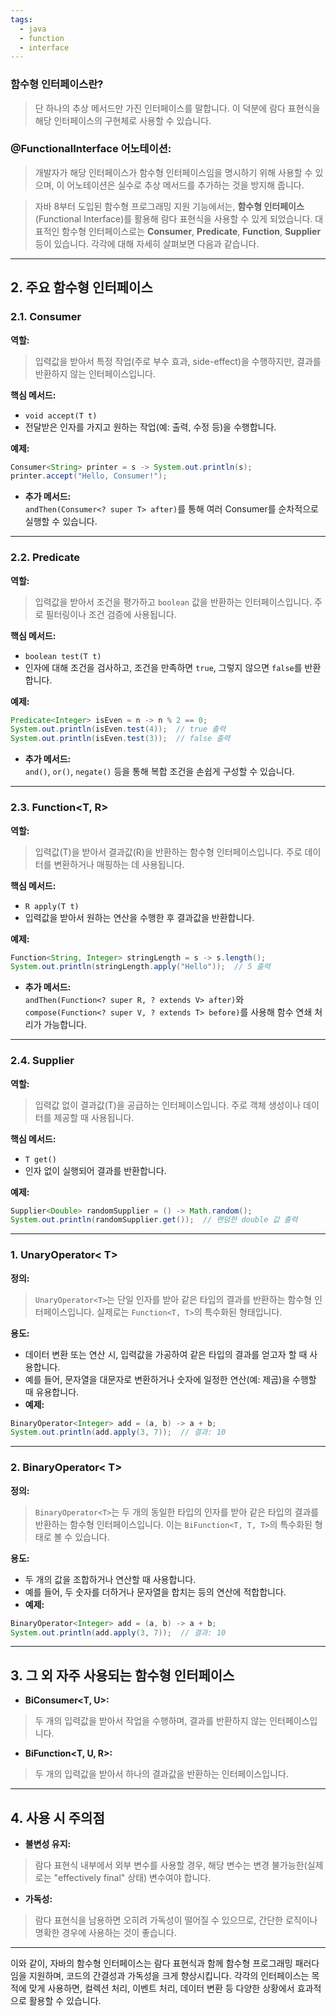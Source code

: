 ```yaml
---
tags:
  - java
  - function
  - interface
---
```

### 함수형 인터페이스란?
>단 하나의 추상 메서드만 가진 인터페이스를 말합니다. 이 덕분에 람다 표현식을 해당 인터페이스의 구현체로 사용할 수 있습니다. 
### **@FunctionalInterface 어노테이션:**  
>개발자가 해당 인터페이스가 함수형 인터페이스임을 명시하기 위해 사용할 수 있으며, 이 어노테이션은 실수로 추상 메서드를 추가하는 것을 방지해 줍니다.

>자바 8부터 도입된 함수형 프로그래밍 지원 기능에서는, **함수형 인터페이스**(Functional Interface)를 활용해 람다 표현식을 사용할 수 있게 되었습니다. 대표적인 함수형 인터페이스로는 **Consumer**, **Predicate**, **Function**, **Supplier** 등이 있습니다. 각각에 대해 자세히 살펴보면 다음과 같습니다.

---

## 2. 주요 함수형 인터페이스

### 2.1. Consumer
**역할:**  
>입력값을 받아서 특정 작업(주로 부수 효과, side-effect)을 수행하지만, 결과를 반환하지 않는 인터페이스입니다.

**핵심 메서드:**  
- `void accept(T t)`
- 전달받은 인자를 가지고 원하는 작업(예: 출력, 수정 등)을 수행합니다.

**예제:**
```java
Consumer<String> printer = s -> System.out.println(s);
printer.accept("Hello, Consumer!");
```

- **추가 메서드:**  
`andThen(Consumer<? super T> after)`를 통해 여러 Consumer를 순차적으로 실행할 수 있습니다.

---

### 2.2. Predicate
**역할:**  
>입력값을 받아서 조건을 평가하고 `boolean` 값을 반환하는 인터페이스입니다. 주로 필터링이나 조건 검증에 사용됩니다.

**핵심 메서드:**  
- `boolean test(T t)`
- 인자에 대해 조건을 검사하고, 조건을 만족하면 `true`, 그렇지 않으면 `false`를 반환합니다.

**예제:**
```java
Predicate<Integer> isEven = n -> n % 2 == 0;
System.out.println(isEven.test(4));  // true 출력
System.out.println(isEven.test(3));  // false 출력
```
- **추가 메서드:**  
`and()`, `or()`, `negate()` 등을 통해 복합 조건을 손쉽게 구성할 수 있습니다.


---

### 2.3. Function<T, R>
**역할:**  
>입력값(T)을 받아서 결과값(R)을 반환하는 함수형 인터페이스입니다. 주로 데이터를 변환하거나 매핑하는 데 사용됩니다.

**핵심 메서드:**  
- `R apply(T t)`
- 입력값을 받아서 원하는 연산을 수행한 후 결과값을 반환합니다.

**예제:**
```java
Function<String, Integer> stringLength = s -> s.length();
System.out.println(stringLength.apply("Hello"));  // 5 출력
```

- **추가 메서드:**  
`andThen(Function<? super R, ? extends V> after)`와 `compose(Function<? super V, ? extends T> before)`를 사용해 함수 연쇄 처리가 가능합니다.


---

### 2.4. Supplier
**역할:**  
>입력값 없이 결과값(T)을 공급하는 인터페이스입니다. 주로 객체 생성이나 데이터를 제공할 때 사용됩니다.

**핵심 메서드:**  
- `T get()`
- 인자 없이 실행되어 결과를 반환합니다.

**예제:**
```java
Supplier<Double> randomSupplier = () -> Math.random();
System.out.println(randomSupplier.get());  // 랜덤한 double 값 출력
```
---
### 1. UnaryOperator< T>

**정의:**  
>`UnaryOperator<T>`는 단일 인자를 받아 같은 타입의 결과를 반환하는 함수형 인터페이스입니다.  실제로는 `Function<T, T>`의 특수화된 형태입니다.

**용도:**
- 데이터 변환 또는 연산 시, 입력값을 가공하여 같은 타입의 결과를 얻고자 할 때 사용합니다.
- 예를 들어, 문자열을 대문자로 변환하거나 숫자에 일정한 연산(예: 제곱)을 수행할 때 유용합니다.
- **예제:**
```java
BinaryOperator<Integer> add = (a, b) -> a + b;
System.out.println(add.apply(3, 7));  // 결과: 10
```

---

### 2. BinaryOperator< T>

**정의:**  
>`BinaryOperator<T>`는 두 개의 동일한 타입의 인자를 받아 같은 타입의 결과를 반환하는 함수형 인터페이스입니다.  이는 `BiFunction<T, T, T>`의 특수화된 형태로 볼 수 있습니다.

**용도:**
- 두 개의 값을 조합하거나 연산할 때 사용합니다.
- 예를 들어, 두 숫자를 더하거나 문자열을 합치는 등의 연산에 적합합니다.
- **예제:**
```java
BinaryOperator<Integer> add = (a, b) -> a + b;
System.out.println(add.apply(3, 7));  // 결과: 10
```

---
## 3. 그 외 자주 사용되는 함수형 인터페이스
- **BiConsumer<T, U>:**  
>두 개의 입력값을 받아서 작업을 수행하며, 결과를 반환하지 않는 인터페이스입니다.

- **BiFunction<T, U, R>:**  
>두 개의 입력값을 받아서 하나의 결과값을 반환하는 인터페이스입니다.

---

## 4. 사용 시 주의점
- **불변성 유지:**  
>람다 표현식 내부에서 외부 변수를 사용할 경우, 해당 변수는 변경 불가능한(실제로는 "effectively final" 상태) 변수여야 합니다.

- **가독성:**  
>람다 표현식을 남용하면 오히려 가독성이 떨어질 수 있으므로, 간단한 로직이나 명확한 경우에 사용하는 것이 좋습니다.


---

이와 같이, 자바의 함수형 인터페이스는 람다 표현식과 함께 함수형 프로그래밍 패러다임을 지원하며, 코드의 간결성과 가독성을 크게 향상시킵니다. 각각의 인터페이스는 목적에 맞게 사용하면, 컬렉션 처리, 이벤트 처리, 데이터 변환 등 다양한 상황에서 효과적으로 활용할 수 있습니다.